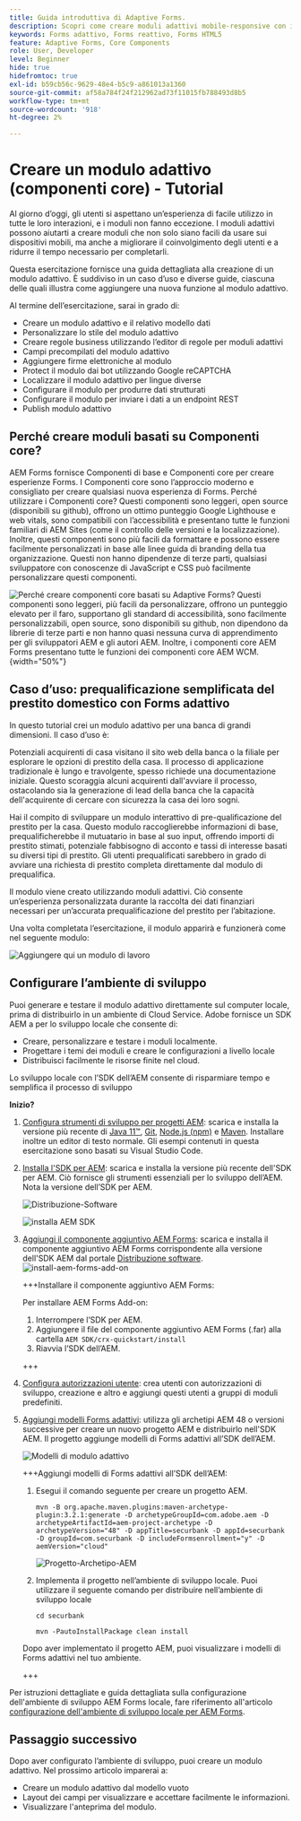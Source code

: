 ```yaml
---
title: Guida introduttiva di Adaptive Forms.
description: Scopri come creare moduli adattivi mobile-responsive con il nostro tutorial dettagliato. Questi moduli si adattano perfettamente ai diversi dispositivi, garantendo un’esperienza fluida.
keywords: Forms adattivo, Forms reattivo, Forms HTML5
feature: Adaptive Forms, Core Components
role: User, Developer
level: Beginner
hide: true
hidefromtoc: true
exl-id: b59cb56c-9629-48e4-b5c9-a861013a1360
source-git-commit: af58a784f24f212962ad73f11015fb788493d8b5
workflow-type: tm+mt
source-wordcount: '918'
ht-degree: 2%

---
```


# Creare un modulo adattivo (componenti core) - Tutorial

Al giorno d’oggi, gli utenti si aspettano un’esperienza di facile utilizzo in tutte le loro interazioni, e i moduli non fanno eccezione. I moduli adattivi possono aiutarti a creare moduli che non solo siano facili da usare sui dispositivi mobili, ma anche a migliorare il coinvolgimento degli utenti e a ridurre il tempo necessario per completarli.

Questa esercitazione fornisce una guida dettagliata alla creazione di un modulo adattivo. È suddiviso in un caso d’uso e diverse guide, ciascuna delle quali illustra come aggiungere una nuova funzione al modulo adattivo.

Al termine dell’esercitazione, sarai in grado di:

* Creare un modulo adattivo e il relativo modello dati
* Personalizzare lo stile del modulo adattivo
* Creare regole business utilizzando l’editor di regole per moduli adattivi
* Campi precompilati del modulo adattivo
* Aggiungere firme elettroniche al modulo
* Protect il modulo dai bot utilizzando Google reCAPTCHA
* Localizzare il modulo adattivo per lingue diverse
* Configurare il modulo per produrre dati strutturati
* Configurare il modulo per inviare i dati a un endpoint REST
* Publish modulo adattivo


## Perché creare moduli basati su Componenti core?

AEM Forms fornisce Componenti di base e Componenti core per creare esperienze Forms. I Componenti core sono l’approccio moderno e consigliato per creare qualsiasi nuova esperienza di Forms. Perché utilizzare i Componenti core? Questi componenti sono leggeri, open source (disponibili su github), offrono un ottimo punteggio Google Lighthouse e web vitals, sono compatibili con l’accessibilità e presentano tutte le funzioni familiari di AEM Sites (come il controllo delle versioni e la localizzazione). Inoltre, questi componenti sono più facili da formattare e possono essere facilmente personalizzati in base alle linee guida di branding della tua organizzazione. Questi non hanno dipendenze di terze parti, qualsiasi sviluppatore con conoscenze di JavaScript e CSS può facilmente personalizzare questi componenti.

![Perché creare componenti core basati su Adaptive Forms? Questi componenti sono leggeri, più facili da personalizzare, offrono un punteggio elevato per il faro, supportano gli standard di accessibilità, sono facilmente personalizzabili, open source, sono disponibili su github, non dipendono da librerie di terze parti e non hanno quasi nessuna curva di apprendimento per gli sviluppatori AEM e gli autori AEM. Inoltre, i componenti core AEM Forms presentano tutte le funzioni dei componenti core AEM WCM.](/help/forms/assets/cc-core-components-benefits.png){width="50%"}

## Caso d’uso: prequalificazione semplificata del prestito domestico con Forms adattivo

In questo tutorial crei un modulo adattivo per una banca di grandi dimensioni. Il caso d’uso è:

Potenziali acquirenti di casa visitano il sito web della banca o la filiale per esplorare le opzioni di prestito della casa. Il processo di applicazione tradizionale è lungo e travolgente, spesso richiede una documentazione iniziale. Questo scoraggia alcuni acquirenti dall&#39;avviare il processo, ostacolando sia la generazione di lead della banca che la capacità dell&#39;acquirente di cercare con sicurezza la casa dei loro sogni.

Hai il compito di sviluppare un modulo interattivo di pre-qualificazione del prestito per la casa. Questo modulo raccoglierebbe informazioni di base, prequalificherebbe il mutuatario in base al suo input, offrendo importi di prestito stimati, potenziale fabbisogno di acconto e tassi di interesse basati su diversi tipi di prestito. Gli utenti prequalificati sarebbero in grado di avviare una richiesta di prestito completa direttamente dal modulo di prequalifica.

Il modulo viene creato utilizzando moduli adattivi. Ciò consente un’esperienza personalizzata durante la raccolta dei dati finanziari necessari per un’accurata prequalificazione del prestito per l’abitazione.

Una volta completata l’esercitazione, il modulo apparirà e funzionerà come nel seguente modulo:

![Aggiungere qui un modulo di lavoro](/help/forms/assets/cc-tutorial-final-form.png)

## Configurare l’ambiente di sviluppo

Puoi generare e testare il modulo adattivo direttamente sul computer locale, prima di distribuirlo in un ambiente di Cloud Service. Adobe fornisce un SDK AEM a per lo sviluppo locale che consente di:

* Creare, personalizzare e testare i moduli localmente.
* Progettare i temi dei moduli e creare le configurazioni a livello locale
* Distribuisci facilmente le risorse finite nel cloud.

Lo sviluppo locale con l’SDK dell’AEM consente di risparmiare tempo e semplifica il processo di sviluppo


**Inizio?**

1. [Configura strumenti di sviluppo per progetti AEM](/help/forms/setup-local-development-environment.md#set-up-development-tools-for-aem-projects): scarica e installa la versione più recente di [Java 11™](https://experienceleague.adobe.com/docs/experience-manager-learn/cloud-service/local-development-environment-set-up/development-tools.html?lang=it#local-development-environment-set-up), [Git](https://experienceleague.adobe.com/docs/experience-manager-learn/cloud-service/local-development-environment-set-up/development-tools.html?lang=it#install-git), [Node.js (npm)](https://experienceleague.adobe.com/docs/experience-manager-learn/cloud-service/local-development-environment-set-up/development-tools.html?lang=it#node-js) e [Maven](https://experienceleague.adobe.com/docs/experience-manager-learn/cloud-service/local-development-environment-set-up/development-tools.html?lang=it#install-maven). Installare inoltre un editor di testo normale. Gli esempi contenuti in questa esercitazione sono basati su Visual Studio Code.

1. [Installa l&#39;SDK per AEM](/help/forms/setup-local-development-environment.md#set-up-local-experience-manager-environment-for-development): scarica e installa la versione più recente dell&#39;SDK per AEM. Ciò fornisce gli strumenti essenziali per lo sviluppo dell’AEM. Nota la versione dell’SDK per AEM.

   ![Distribuzione-Software](/help/forms/assets/software-distribution.png)

   ![installa AEM SDK](/help/forms/assets/start-aem-sdk.png)

1. [Aggiungi il componente aggiuntivo AEM Forms](/help/forms/setup-local-development-environment.md#add-forms-archive-to-local-author-and-publish-instances-and-configure-forms-specific-users): scarica e installa il componente aggiuntivo AEM Forms corrispondente alla versione dell&#39;SDK AEM dal portale [Distribuzione software](https://experience.adobe.com/#/downloads).
   ![install-aem-forms-add-on](/help/forms/assets/install-aem-forms-add-on.png)

   +++Installare il componente aggiuntivo AEM Forms:

   Per installare AEM Forms Add-on:

   1. Interrompere l’SDK per AEM.
   1. Aggiungere il file del componente aggiuntivo AEM Forms (.far) alla cartella `AEM SDK/crx-quickstart/install`
   1. Riavvia l’SDK dell’AEM.

   +++

1. [Configura autorizzazioni utente](/help/forms/setup-local-development-environment.md#configure-users-and-permissions): crea utenti con autorizzazioni di sviluppo, creazione e altro e aggiungi questi utenti a gruppi di moduli predefiniti.


1. [Aggiungi modelli Forms adattivi](/help/forms/setup-local-development-environment.md#set-up-a-development-project-for-forms-based-on-experience-manager-archetype): utilizza gli archetipi AEM 48 o versioni successive per creare un nuovo progetto AEM e distribuirlo nell&#39;SDK AEM. Il progetto aggiunge modelli di Forms adattivi all’SDK dell’AEM.

   ![Modelli di modulo adattivo](/help/forms/assets/adaptive-forms-templates.png)

   +++Aggiungi modelli di Forms adattivi all’SDK dell’AEM:

   1. Esegui il comando seguente per creare un progetto AEM.

      ```
      mvn -B org.apache.maven.plugins:maven-archetype-plugin:3.2.1:generate -D archetypeGroupId=com.adobe.aem -D archetypeArtifactId=aem-project-archetype -D archetypeVersion="48" -D appTitle=securbank -D appId=securbank -D groupId=com.securbank -D includeFormsenrollment="y" -D aemVersion="cloud"
      ```

      ![Progetto-Archetipo-AEM](/help/forms/assets/aem-archetype-project.png)

   1. Implementa il progetto nell’ambiente di sviluppo locale. Puoi utilizzare il seguente comando per distribuire nell’ambiente di sviluppo locale

      ```
      cd securbank
      
      mvn -PautoInstallPackage clean install
      ```

   Dopo aver implementato il progetto AEM, puoi visualizzare i modelli di Forms adattivi nel tuo ambiente.

   +++


Per istruzioni dettagliate e guida dettagliata sulla configurazione dell&#39;ambiente di sviluppo AEM Forms locale, fare riferimento all&#39;articolo [configurazione dell&#39;ambiente di sviluppo locale per AEM Forms](/help/forms/setup-local-development-environment.md).



## Passaggio successivo

Dopo aver configurato l’ambiente di sviluppo, puoi creare un modulo adattivo. Nel prossimo articolo imparerai a:

* Creare un modulo adattivo dal modello vuoto
* Layout dei campi per visualizzare e accettare facilmente le informazioni.
* Visualizzare l&#39;anteprima del modulo.

<!-- 

### Step 2: Create Form Data Model

A form data model lets you connect an adaptive form to disparate data sources. For example, AEM user profile, RESTful web services, SOAP-based web services, OData services, and relational databases. You can use the form data model with an adaptive form to retrieve, update, delete, and add data to connected data sources.

Goals of article:

* Create the form data model using Rest endpoint.
* Add data model objects so you can form the data model.
* Configure read and write services for the form data model.
* Test form data model and configured services with test data.

### Step 4: Apply rules to adaptive form fields

AEM Forms provide an editor to write rules on adaptive form objects. These rules define actions to trigger on form objects based on preset conditions, user inputs, and user actions on the form. It helps ensure accuracy and speeds up the form-filling experience.

Goals:

* Create and apply rules to adaptive form fields.
* Use rules to trigger form data model services to update the data to database.

### Step 5: Style your adaptive form

Adaptive forms provide OOTB themes and allows you to customize an existing theme to make a brand specific theme. 


A theme contains styling details for components and panels, and you can reuse a theme in different forms. Styles include properties such as background colors, state colors, transparency, alignment, and size. When you apply the theme to your form, the specified style reflects on corresponding components of your form.

Goals:

* Apply an out of the box theme to an adaptive form.
* Create your brand specific theme.


### Step 6: Publish your adaptive form

You can publish adaptive forms as a stand-alone form (single page application), include in AEM Sites page, or include in a non-AEM Sites page.

Goals:

* Publish the adaptive form as an AEM Page.
* Embed the adaptive form in an AEM Sites Page.
* Embed the adaptive form in an external webpage (a non-AEM webpage hosted outside AEM).

-->
